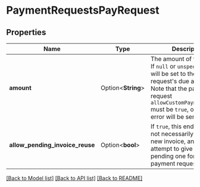 # PaymentRequestsPayRequest

## Properties

Name | Type | Description | Notes
------------ | ------------- | ------------- | -------------
**amount** | Option<**String**> | The amount of the invoice. If `null` or `unspecified`, it will be set to the payment request's due amount. Note that the payment's request `allowCustomPaymentAmounts` must be `true`, or a 422 error will be sent back.' | [optional]
**allow_pending_invoice_reuse** | Option<**bool**> | If `true`, this endpoint will not necessarily create a new invoice, and instead attempt to give back a pending one for this payment request. | [optional][default to false]

[[Back to Model list]](../README.md#documentation-for-models) [[Back to API list]](../README.md#documentation-for-api-endpoints) [[Back to README]](../README.md)


